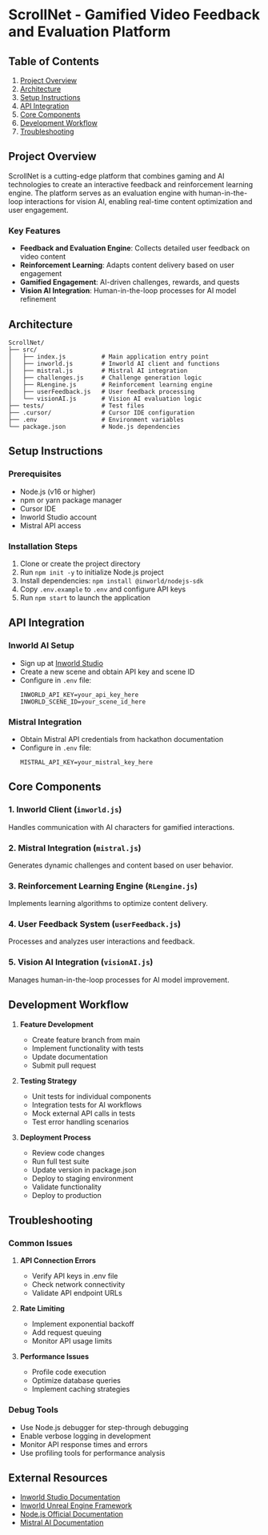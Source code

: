 # ScrollNet - Gamified Video Feedback and Evaluation Platform

## Table of Contents
1. [Project Overview](#project-overview)
2. [Architecture](#architecture)
3. [Setup Instructions](#setup-instructions)
4. [API Integration](#api-integration)
5. [Core Components](#core-components)
6. [Development Workflow](#development-workflow)
7. [Troubleshooting](#troubleshooting)

## Project Overview

ScrollNet is a cutting-edge platform that combines gaming and AI technologies to create an interactive feedback and reinforcement learning engine. The platform serves as an evaluation engine with human-in-the-loop interactions for vision AI, enabling real-time content optimization and user engagement.

### Key Features
- **Feedback and Evaluation Engine**: Collects detailed user feedback on video content
- **Reinforcement Learning**: Adapts content delivery based on user engagement
- **Gamified Engagement**: AI-driven challenges, rewards, and quests
- **Vision AI Integration**: Human-in-the-loop processes for AI model refinement

## Architecture

```
ScrollNet/
├── src/
│   ├── index.js          # Main application entry point
│   ├── inworld.js        # Inworld AI client and functions
│   ├── mistral.js        # Mistral AI integration
│   ├── challenges.js     # Challenge generation logic
│   ├── RLengine.js       # Reinforcement learning engine
│   ├── userFeedback.js   # User feedback processing
│   └── visionAI.js       # Vision AI evaluation logic
├── tests/                # Test files
├── .cursor/              # Cursor IDE configuration
├── .env                  # Environment variables
└── package.json          # Node.js dependencies
```

## Setup Instructions

### Prerequisites
- Node.js (v16 or higher)
- npm or yarn package manager
- Cursor IDE
- Inworld Studio account
- Mistral API access

### Installation Steps
1. Clone or create the project directory
2. Run `npm init -y` to initialize Node.js project
3. Install dependencies: `npm install @inworld/nodejs-sdk`
4. Copy `.env.example` to `.env` and configure API keys
5. Run `npm start` to launch the application

## API Integration

### Inworld AI Setup
- Sign up at [Inworld Studio](https://studio.inworld.ai/)
- Create a new scene and obtain API key and scene ID
- Configure in `.env` file:
  ```
  INWORLD_API_KEY=your_api_key_here
  INWORLD_SCENE_ID=your_scene_id_here
  ```

### Mistral Integration
- Obtain Mistral API credentials from hackathon documentation
- Configure in `.env` file:
  ```
  MISTRAL_API_KEY=your_mistral_key_here
  ```

## Core Components

### 1. Inworld Client (`inworld.js`)
Handles communication with AI characters for gamified interactions.

### 2. Mistral Integration (`mistral.js`)
Generates dynamic challenges and content based on user behavior.

### 3. Reinforcement Learning Engine (`RLengine.js`)
Implements learning algorithms to optimize content delivery.

### 4. User Feedback System (`userFeedback.js`)
Processes and analyzes user interactions and feedback.

### 5. Vision AI Integration (`visionAI.js`)
Manages human-in-the-loop processes for AI model improvement.

## Development Workflow

1. **Feature Development**
   - Create feature branch from main
   - Implement functionality with tests
   - Update documentation
   - Submit pull request

2. **Testing Strategy**
   - Unit tests for individual components
   - Integration tests for AI workflows
   - Mock external API calls in tests
   - Test error handling scenarios

3. **Deployment Process**
   - Review code changes
   - Run full test suite
   - Update version in package.json
   - Deploy to staging environment
   - Validate functionality
   - Deploy to production

## Troubleshooting

### Common Issues

1. **API Connection Errors**
   - Verify API keys in .env file
   - Check network connectivity
   - Validate API endpoint URLs

2. **Rate Limiting**
   - Implement exponential backoff
   - Add request queuing
   - Monitor API usage limits

3. **Performance Issues**
   - Profile code execution
   - Optimize database queries
   - Implement caching strategies

### Debug Tools
- Use Node.js debugger for step-through debugging
- Enable verbose logging in development
- Monitor API response times and errors
- Use profiling tools for performance analysis

## External Resources
- [Inworld Studio Documentation](https://studio.inworld.ai/)
- [Inworld Unreal Engine Framework](https://docs.inworld.ai/)
- [Node.js Official Documentation](https://nodejs.org/docs/)
- [Mistral AI Documentation](https://docs.mistral.ai/) 